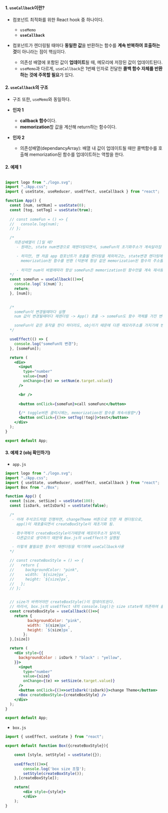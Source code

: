 
#### 1. `useCallback`이란?

- 컴포넌트 최적화를 위한 React hook 중 하나이다.
	- `useMemo`
	- **`useCallback`**

- 컴포넌트가 렌더링될 때마다 **동일한 값**을 반환하는 함수를 **계속 반복하여 호출하는 것**이 아니라는 점이 핵심이다.
	- 의존성 배열에 포함된 값이 **업데이트**될 때, 메모리에 저장된 값이 업데이트된다.
	- `useMemo`과 다르게, `useCallback`은 1번째 인자로 전달한 **콜백 함수 자체를 반환하는 것에 주목할 필요**가 있다.


#### 2. `useCallback`의 구조

- 구조 또한, `useMemo`와 동일하다.

 - **인자 1**
	 - **callback 함수**이다.
	 - **memorization**할 값을 계산해 return하는 함수이다.

 - **인자 2**
	 - 의존성배열(dependancyArray): 배열 내 값이 업데이트될 때만 콜백함수를 호출해 memorization된 함수를 업데이트하는 역할을 한다.


#### 2. 예제 1

```jsx

import logo from "./logo.svg";
import "./App.css";
import { useState, useReducer, useEffect, useCallback } from "react";

function App() {
  const [num, setNum] = useState(0);
  const [tog, setTog] = useState(true);
  
  // const someFun = () => {
  //   console.log(num);
  // };

  /*
    의존성배열이 []일 때?
     - 원래는, state num변경으로 재렌더링되면서, sumeFun의 초기화주소가 계속달라짐

     - 하지만, 맨 처음 app 컴포넌트가 호출될 렌더링을 제외하고는, state변경 렌더링에는 useEffect가 불리지 x
       memorization된 함수를 반환 (덕분에 항상 같은 memorization된 함수의 주소를 가짐)
 
     - 하지만 num이 바뀜에따라 항상 someFun은 memorization된 함수만을 계속 재사용한다. 그렇기 때문에, console.log(`${num}`) 실행 시 0만 출력되기 때문에, 최신의 num을 불러오기 위해서는 num 변경마다 계속 함수가 업데이트되도록 바꿔줘야 함
  */
  const someFun = useCallback(()=>{
    console.log(`${num}`);
    return;
  }, [num]);
   

  /*
    someFun이 변경될때마다 실행
    num 값이 변경될때마다 재렌더링 -> App() 호출 -> someFun도 함수 객체를 가진 변수로, 호출됨

    soneFun이 같은 동작을 한다 하더라도, obj이기 때문에 다른 메모리주소를 가지기에 변한 것으로 인식
  */

  useEffect(() => {
    console.log("someFun의 변경");
  }, [someFun]);

  return (
    <div>
      <input
        type="number"
        value={num}
        onChange={(e) => setNum(e.target.value)}
      />

      <br />
      
      <button onClick={someFun}>call someFunc</button>

	  {/* toggle버튼 클릭시에는, memorization된 함수를 계속사용함*/}
	  <button onClick={()=> setTog(!tog)}>test</button> 
    </div>
  );
}

export default App;
```


#### 3. 예제 2 (obj 확인하기)

-  `app.js`
```jsx
import logo from "./logo.svg";
import "./App.css";
import { useState, useReducer, useEffect, useCallback } from "react";
import Box from "./Box";

function App() {
  const [size, setSize] = useState(100);
  const [isDark, setIsDark] = useState(false);

  /* 
   - 아래 주석코드처럼 진행하면, changeTheme 버튼으로 인한 재 렌더링으로, 
     app()이 재호출되면서 createBoxStyle이 재초기화 됨. 

   - 함수객체가 createBoxStyle이기때문에 메모리주소가 달라져,
     다른값으로 생각하기 때문에 Box.js의 useEffect가 실행됨

   - 이렇게 불필요한 함수의 재렌더링을 막기위해 useCallback사용
  */ 

  // const createBoxStyle = () => {
  //   return {
  //     backgroundColor: "pink",
  //     width: `${size}px`,
  //     height: `${size}px`,
  //   };
  // };


  // size가 바뀌어야만 createBoxStyle()이 업데이트된다.
  // 따라서, box.js의 useEffect 내의 console.log()는 size state에 의존하여 출력된다.
  const createBoxStyle = useCallback(()=>{
    return {
          backgroundColor: "pink",
          width: `${size}px`,
          height: `${size}px`,
        };
  },[size])

  return (
    <div style={{
      backgroundColor : isDark ? "black" : "yellow",
    }}>
      <input
        type="number"
        value={size}
        onChange={(e) => setSize(e.target.value)}
      />
      <button onClick={()=>setIsDark(!isDark)}>change Theme</button>
      <Box createBoxStyle={createBoxStyle} />
    </div>
  );
}

export default App;
```

- `box.js`
```jsx
import { useEffect, useState } from "react";

export default function Box({createBoxStyle}){

    const [style, setStyle] = useState({});
    
    useEffect(()=>{
        console.log('box size 조절');
        setStyle(createBoxStyle());
    },[createBoxStyle]);

    return(
        <div style={style}>
        </div>
    );
}
```
